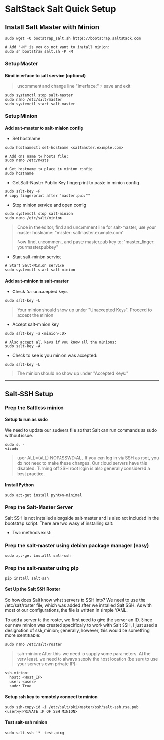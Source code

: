 # SaltStack Salt Quick Setup

## Install Salt Master with Minion
```
sudo wget -O bootstrap_salt.sh https://bootstrap.saltstack.com

# Add "-N" is you do not want to install minion:
sudo sh bootstrap_salt.sh -P -M
```
### Setup Master
#### Bind interface to salt service (optional)
> uncomment and change line "interface:" > save and exit
```
sudo systemctl stop salt-master
sudo nano /etc/salt/master
sudo systemctl start salt-master
```


### Setup Minion
#### Add salt-master to salt-minion config
 
- Set hostname
 > 
 ```
sudo hostnamectl set-hostname <saltmaster.example.com>

# Add dns name to hosts file:
sudo nano /etc/hosts

# Get hostname to place in minion config
sudo hostname
```
- Get Salt-Naster Public Key fingerprint to paste in minion config
```
sudo salt-key -F
# copy fingerprint after "master.pub:""
```
- Stop minion service and open config
```
sudo systemctl stop salt-minion
sudo nano /etc/salt/minion
```
> Once in the editor, find and uncomment line for salt-master, use your master hostname:
> "master: saltmaster.example.com"
>
>  Now find, uncomment, and paste master.pub key to:
>  "master_finger:  yourmaster.pubkey"

- Start salt-minion service
```
# Start Salt-Minion service
sudo systemctl start salt-minion
```
#### Add salt-minion to salt-master
- Check for unaccepted keys
```
sudo salt-key -L
```
> Your minion should show up under "Unaccepted Keys". Proceed to accept the minion


- Accept salt-minion key
```
sudo salt-key -a <minion-ID>

# Also accept all keys if you know all the minions:
sudo salt-key -A
```
- Check to see is you minion was accepted:
```
sudo salt-key -L
```
> The minion should no show up under "Accepted Keys:"
> 
---
## Salt-SSH Setup

### Prep the Saltless minion

#### Setup to run as sudo
We need to update our sudoers file so that Salt can run commands as sudo without issue.
```
sudo su -
visudo
```
> user    ALL=(ALL) NOPASSWD:ALL
If you can log in via SSH as root, you do not need to make these changes. Our cloud servers have this disabled. Turning off SSH root login is also generally considered a best practice.

#### Install Python
```
sudo apt-get install pyhton-minimal
```
### Prep the Salt-Master Server
Salt SSH is not installed alongside salt-master and is also not included in the bootstrap script. There are two wasy of installing salt:
 - Two methods exist:
### Prep the salt-master using debian package manager (easy)
```
sudo apt-get installl salt-ssh
```
### Prep the salt-master using pip 
```
pip install salt-ssh
```
#### Set Up the Salt SSH Roster
So how does Salt know what servers to SSH into? We need to use the /etc/salt/roster file, which was added after we installed Salt SSH. As with most of our configurations, the file is written in simple YAML.

To add a server to the roster, we first need to give the server an ID. Since our new minion was created specifically to work with Salt SSH, I just used a designation of ssh_minion; generally, however, this would be something more identifiable:
```
sudo nano /etc/salt/roster
```
> ssh-minion:
After this, we need to supply some parameters. At the very least, we need to always supply the host location (be sure to use your server's own private IP):
```
ssh-minion:
  host: <Host_IP>
  user: <user>
  sudo: True
  ```
  #### Setup ssh key to remotely connect to minion
  ```
  sudo ssh-copy-id -i /etc/salt/pki/master/ssh/salt-ssh.rsa.pub <user>@<PRIVATE IP OF SSH MINION>
  ```
  #### Test salt-ssh minion
  ```
  sudo salt-ssh '*' test.ping
  ```
  